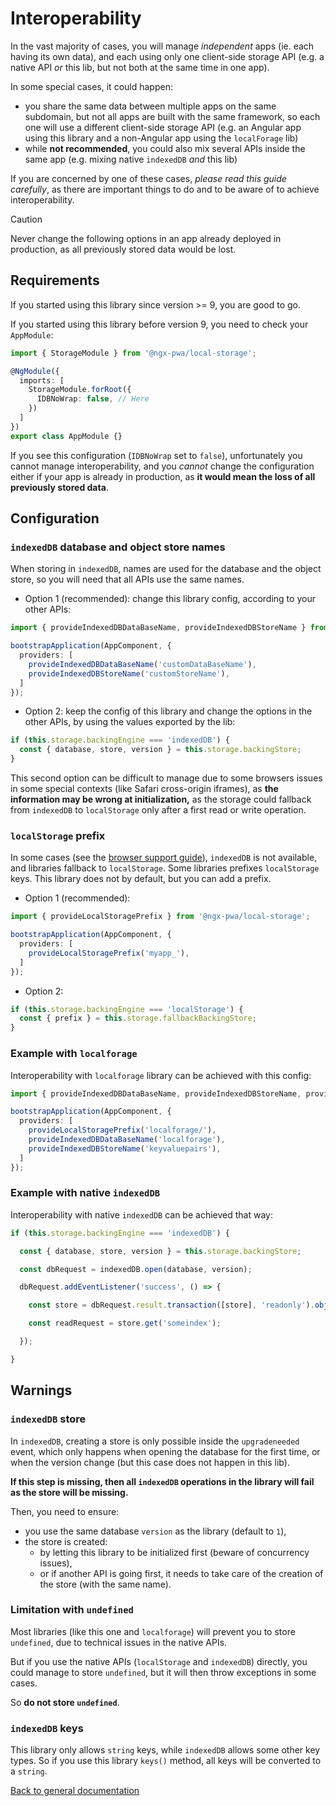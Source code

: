 # Interoperability

In the vast majority of cases, you will manage *independent* apps (ie. each having its own data), and each using only one client-side storage API (e.g. a native API *or* this lib, but not both at the same time in one app).

In some special cases, it could happen:
- you share the same data between multiple apps on the same subdomain, but not all apps are built with the same framework, so each one will use a different client-side storage API (e.g. an Angular app using this library and a non-Angular app using the `localForage` lib)
- while **not recommended**, you could also mix several APIs inside the same app (e.g. mixing native `indexedDB` *and* this lib)

If you are concerned by one of these cases, *please read this guide carefully*, as there are important things to do and to be aware of to achieve interoperability.

> [!CAUTION]
> Never change the following options in an app already deployed in production, as all previously stored data would be lost.

## Requirements

If you started using this library since version >= 9, you are good to go.

If you started using this library before version 9, you need to check your `AppModule`:

```ts
import { StorageModule } from '@ngx-pwa/local-storage';

@NgModule({
  imports: [
    StorageModule.forRoot({
      IDBNoWrap: false, // Here
    })
  ]
})
export class AppModule {}
```

If you see this configuration (`IDBNoWrap` set to `false`), unfortunately you cannot manage interoperability, and you *cannot* change the configuration either if your app is already in production, as **it would mean the loss of all previously stored data**.

## Configuration

### `indexedDB` database and object store names

When storing in `indexedDB`, names are used for the database and the object store, so you will need that all APIs use the same names.

- Option 1 (recommended): change this library config, according to your other APIs:

```ts
import { provideIndexedDBDataBaseName, provideIndexedDBStoreName } from '@ngx-pwa/local-storage';

bootstrapApplication(AppComponent, {
  providers: [
    provideIndexedDBDataBaseName('customDataBaseName'),
    provideIndexedDBStoreName('customStoreName'),
  ]
});
```

- Option 2: keep the config of this library and change the options in the other APIs, by using the values exported by the lib:

```ts
if (this.storage.backingEngine === 'indexedDB') {
  const { database, store, version } = this.storage.backingStore;
}
```

This second option can be difficult to manage due to some browsers issues in some special contexts (like Safari cross-origin iframes), as **the information may be wrong at initialization,** as the storage could fallback from `indexedDB` to `localStorage` only after a first read or write operation.

### `localStorage` prefix

In some cases (see the [browser support guide](./BROWSERS_SUPPORT)), `indexedDB` is not available, and libraries fallback to `localStorage`. Some libraries prefixes `localStorage` keys. This library does not by default, but you can add a prefix.

- Option 1 (recommended):

```typescript
import { provideLocalStoragePrefix } from '@ngx-pwa/local-storage';

bootstrapApplication(AppComponent, {
  providers: [
    provideLocalStoragePrefix('myapp_'),
  ]
});
```

- Option 2:

```ts
if (this.storage.backingEngine === 'localStorage') {
  const { prefix } = this.storage.fallbackBackingStore;
}
```

### Example with `localforage`

Interoperability with `localforage` library can be achieved with this config:

```typescript
import { provideIndexedDBDataBaseName, provideIndexedDBStoreName, provideLocalStoragePrefix } from '@ngx-pwa/local-storage';

bootstrapApplication(AppComponent, {
  providers: [
    provideLocalStoragePrefix('localforage/'),
    provideIndexedDBDataBaseName('localforage'),
    provideIndexedDBStoreName('keyvaluepairs'),
  ]
});
```

### Example with native `indexedDB`

Interoperability with native `indexedDB` can be achieved that way:

```ts
if (this.storage.backingEngine === 'indexedDB') {

  const { database, store, version } = this.storage.backingStore;

  const dbRequest = indexedDB.open(database, version);

  dbRequest.addEventListener('success', () => {

    const store = dbRequest.result.transaction([store], 'readonly').objectStore(store);

    const readRequest = store.get('someindex');

  });

}
```

## Warnings

### `indexedDB` store

In `indexedDB`, creating a store is only possible inside the `upgradeneeded` event, which only happens when opening the database for the first time, or when the version change (but this case does not happen in this lib).

**If this step is missing, then all `indexedDB` operations in the library will fail as the store will be missing.**

Then, you need to ensure:
- you use the same database `version` as the library (default to `1`),
- the store is created:
  - by letting this library to be initialized first (beware of concurrency issues),
  - or if another API is going first, it needs to take care of the creation of the store (with the same name).

### Limitation with `undefined`

Most libraries (like this one and `localforage`) will prevent you to store `undefined`, due to technical issues in the native APIs.

But if you use the native APIs (`localStorage` and `indexedDB`) directly, you could manage to store `undefined`, but it will then throw exceptions in some cases.

So **do not store `undefined`**.

### `indexedDB` keys

This library only allows `string` keys, while `indexedDB` allows some other key types. So if you use this library `keys()` method, all keys will be converted to a `string`.

[Back to general documentation](../README.md)
